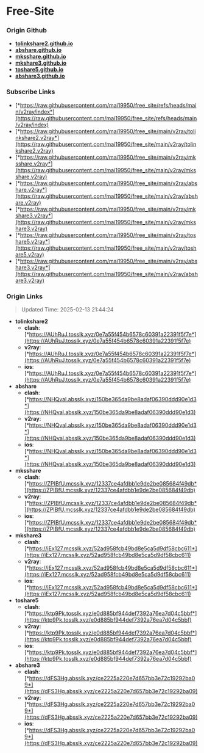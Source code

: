 # Free-Site

### Origin Github

- [**tolinkshare2.github.io**](https://github.com/tolinkshare2/tolinkshare2.github.io)
- [**abshare.github.io**](https://github.com/abshare/abshare.github.io)
- [**mksshare.github.io**](https://github.com/mksshare/mksshare.github.io)
- [**mkshare3.github.io**](https://github.com/mkshare3/mkshare3.github.io)
- [**toshare5.github.io**](https://github.com/toshare5/toshare5.github.io)
- [**abshare3.github.io**](https://github.com/abshare3/abshare3.github.io)

### Subscribe Links

- [*https://raw.githubusercontent.com/mai19950/free_site/refs/heads/main/v2ray/index*](https://raw.githubusercontent.com/mai19950/free_site/refs/heads/main/v2ray/index)
- [*https://raw.githubusercontent.com/mai19950/free_site/main/v2ray/tolinkshare2.v2ray*](https://raw.githubusercontent.com/mai19950/free_site/main/v2ray/tolinkshare2.v2ray)
- [*https://raw.githubusercontent.com/mai19950/free_site/main/v2ray/mksshare.v2ray*](https://raw.githubusercontent.com/mai19950/free_site/main/v2ray/mksshare.v2ray)
- [*https://raw.githubusercontent.com/mai19950/free_site/main/v2ray/abshare.v2ray*](https://raw.githubusercontent.com/mai19950/free_site/main/v2ray/abshare.v2ray)
- [*https://raw.githubusercontent.com/mai19950/free_site/main/v2ray/mkshare3.v2ray*](https://raw.githubusercontent.com/mai19950/free_site/main/v2ray/mkshare3.v2ray)
- [*https://raw.githubusercontent.com/mai19950/free_site/main/v2ray/toshare5.v2ray*](https://raw.githubusercontent.com/mai19950/free_site/main/v2ray/toshare5.v2ray)
- [*https://raw.githubusercontent.com/mai19950/free_site/main/v2ray/abshare3.v2ray*](https://raw.githubusercontent.com/mai19950/free_site/main/v2ray/abshare3.v2ray)

### Origin Links

> Updated Time: 2025-02-13 21:44:24

- **tolinkshare2**
  - **clash**: [*https://AUhRuJ.tosslk.xyz/0e7a55f454b6578c60391a22391f5f7e*](https://AUhRuJ.tosslk.xyz/0e7a55f454b6578c60391a22391f5f7e)
  - **v2ray**: [*https://AUhRuJ.tosslk.xyz/0e7a55f454b6578c60391a22391f5f7e*](https://AUhRuJ.tosslk.xyz/0e7a55f454b6578c60391a22391f5f7e)
  - **ios**: [*https://AUhRuJ.tosslk.xyz/0e7a55f454b6578c60391a22391f5f7e*](https://AUhRuJ.tosslk.xyz/0e7a55f454b6578c60391a22391f5f7e)
- **abshare**
  - **clash**: [*https://NHQval.absslk.xyz/150be365da9be8adaf06390ddd90e1d3*](https://NHQval.absslk.xyz/150be365da9be8adaf06390ddd90e1d3)
  - **v2ray**: [*https://NHQval.absslk.xyz/150be365da9be8adaf06390ddd90e1d3*](https://NHQval.absslk.xyz/150be365da9be8adaf06390ddd90e1d3)
  - **ios**: [*https://NHQval.absslk.xyz/150be365da9be8adaf06390ddd90e1d3*](https://NHQval.absslk.xyz/150be365da9be8adaf06390ddd90e1d3)
- **mksshare**
  - **clash**: [*https://ZPIBfU.mcsslk.xyz/12337ce4afdbb1e9de2be085684f49db*](https://ZPIBfU.mcsslk.xyz/12337ce4afdbb1e9de2be085684f49db)
  - **v2ray**: [*https://ZPIBfU.mcsslk.xyz/12337ce4afdbb1e9de2be085684f49db*](https://ZPIBfU.mcsslk.xyz/12337ce4afdbb1e9de2be085684f49db)
  - **ios**: [*https://ZPIBfU.mcsslk.xyz/12337ce4afdbb1e9de2be085684f49db*](https://ZPIBfU.mcsslk.xyz/12337ce4afdbb1e9de2be085684f49db)
- **mkshare3**
  - **clash**: [*https://iEx127.mcsslk.xyz/52ad958fcb49bd8e5ca5d9df58cbc611*](https://iEx127.mcsslk.xyz/52ad958fcb49bd8e5ca5d9df58cbc611)
  - **v2ray**: [*https://iEx127.mcsslk.xyz/52ad958fcb49bd8e5ca5d9df58cbc611*](https://iEx127.mcsslk.xyz/52ad958fcb49bd8e5ca5d9df58cbc611)
  - **ios**: [*https://iEx127.mcsslk.xyz/52ad958fcb49bd8e5ca5d9df58cbc611*](https://iEx127.mcsslk.xyz/52ad958fcb49bd8e5ca5d9df58cbc611)
- **toshare5**
  - **clash**: [*https://ktp9Pk.tosslk.xyz/e0d885bf944def7392a76ea7d04c5bbf*](https://ktp9Pk.tosslk.xyz/e0d885bf944def7392a76ea7d04c5bbf)
  - **v2ray**: [*https://ktp9Pk.tosslk.xyz/e0d885bf944def7392a76ea7d04c5bbf*](https://ktp9Pk.tosslk.xyz/e0d885bf944def7392a76ea7d04c5bbf)
  - **ios**: [*https://ktp9Pk.tosslk.xyz/e0d885bf944def7392a76ea7d04c5bbf*](https://ktp9Pk.tosslk.xyz/e0d885bf944def7392a76ea7d04c5bbf)
- **abshare3**
  - **clash**: [*https://dFS3Hg.absslk.xyz/ce2225a220e7d657bb3e72c19292ba09*](https://dFS3Hg.absslk.xyz/ce2225a220e7d657bb3e72c19292ba09)
  - **v2ray**: [*https://dFS3Hg.absslk.xyz/ce2225a220e7d657bb3e72c19292ba09*](https://dFS3Hg.absslk.xyz/ce2225a220e7d657bb3e72c19292ba09)
  - **ios**: [*https://dFS3Hg.absslk.xyz/ce2225a220e7d657bb3e72c19292ba09*](https://dFS3Hg.absslk.xyz/ce2225a220e7d657bb3e72c19292ba09)

